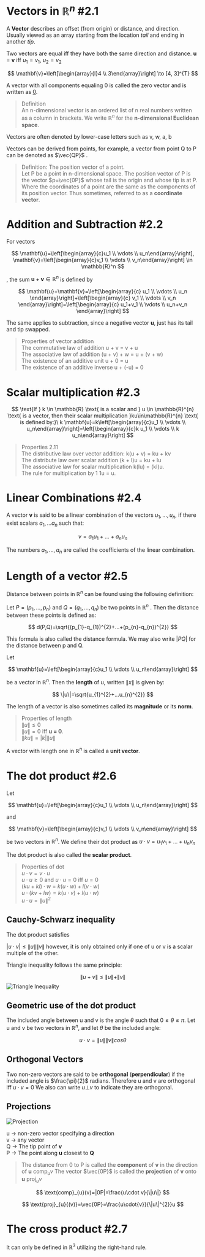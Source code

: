 # Vectors in $\mathbb{R}^{n}$ #2.1
A **Vector** describes an offset (from origin) or distance, and direction. Usually viewed as an array starting from the location *tail* and ending in another *tip*.

Two vectors are equal iff they have both the same direction and distance.
**u** = **v** iff $u_{1} = v_{1}$, $u_{2}=v_{2}$

$$ 
\mathbf{v}=\left[\begin{array}{l}4 \\ 3\end{array}\right] \to [4, 3]^{T}
$$

A vector with all components equaling 0 is called the zero vector and is written as <u>0</u>.

> Definition <br>
An n-dimensional vector is an ordered list of n real numbers written as a column in brackets.
We write $\mathbb{R}^{n}$ for the **n-dimensional Euclidean space**.

Vectors are often denoted by lower-case letters such as v, w, a, b

Vectors can be derived from points, for example, a vector from point Q to P can be denoted as 
$\vec{QP}$ .

> Definition: The position vector of a point.<br>
> Let P be a point in n-dimensional space. The position vector of P is the vector $p=\vec{0P}$ whose tail is the origin and whose tip is at P. Where the coordinates of a point are the same as the components of its position vector. Thus sometimes, referred to as a **coordinate vector**.

# Addition and Subtraction #2.2

For vectors 

$$
\mathbf{u}=\left[\begin{array}{c}u_1 \\ \vdots \\ u_n\end{array}\right], \mathbf{v}=\left[\begin{array}{c}v_1 \\ \vdots \\ v_n\end{array}\right] \in \mathbb{R}^n
$$ 

, the sum $\mathbf{u}+\mathbf{v} \in \mathbb{R}^n$ is defined by

$$
\mathbf{u}+\mathbf{v}=\left[\begin{array}{c}
u_1 \\
\vdots \\
u_n
\end{array}\right]+\left[\begin{array}{c}
v_1 \\
\vdots \\
v_n
\end{array}\right]=\left[\begin{array}{c}
u_1+v_1 \\
\vdots \\
u_n+v_n
\end{array}\right]
$$

The same applies to subtraction, since a negative vector **u**, just has its tail and tip swapped. 

> Properties of vector addition<br>
> The commutative law of addition u + v = v + u<br>
> The associative law of addition (u + v) + w = u + (v + w)<br>
> The existence of an additive unit u + 0 = u<br>
> The existence of an additive inverse u + (-u) = 0<br>


# Scalar multiplication #2.3

$$
\text{If } k \in \mathbb{R} \text{ is a scalar and } u \in \mathbb{R}^{n} \text{ is a vector, then their scalar multiplication }ku\in\mathbb{R}^{n} \text{ is defined by:}\
k \mathbf{u}=k\left[\begin{array}{c}u_1 \\ \vdots \\ u_n\end{array}\right]=\left[\begin{array}{c}k u_1 \\ \vdots \\ k u_n\end{array}\right]
$$

> Properties 2.11<br>
> The distributive law over vector addition: k(u + v) = ku + kv<br>
> The distribute law over scalar addition (k + l)u = ku + lu<br>
> The associative law for scalar multiplication k(lu) = (kl)u.<br>
> The rule for multiplication by 1 1u = u.<br>

# Linear Combinations #2.4
A vector **v** is said to be a linear combination of the vectors $u_{1},...,u_{n}$, if there exist scalars $a_{1},...a_{n}$ such that:

$$
v = a_{1}u_{1}+...+a_{n}u_{n}
$$

The numbers $a_{1},...,a_{n}$ are called the coefficients of the linear combination.

# Length of a vector #2.5

Distance between points in $\mathbb{R}^{n}$ can be found using the following definition:

Let $P = (p_{1}, ..., p_{n})$ and $Q=(q_{1},..., q_{n})$ be two points in $\mathbb{R}^{n}$ . Then the distance between these points is defined as:

$$
d(P,Q)=\sqrt{(p_{1}-q_{1})^{2}+...+(p_{n}-q_{n})^{2}}
$$

This formula is also called the distance formula. We may also write $|PQ|$ for the distance between p and Q.

Let 

$$
\mathbf{u}=\left[\begin{array}{c}u_1 \\ \vdots \\ u_n\end{array}\right]
$$

be a vector in $\mathbb{R}^{n}$. Then the **length** of u, written $\| x \|$ is given by:

$$
\|u\|=\sqrt{u_{1}^{2}+...u_{n}^{2}}
$$

The length of a vector is also sometimes called its **magnitude** or its **norm**.

> Properties of length<br>
> $\|u\| \le 0$<br>
> $\|u\| = 0$ iff **u = 0**.<br>
> $\|ku\| = |k|\|u\|$<br>

A vector with length one in $\mathbb{R}^{n}$ is called a **unit vector**.

# The dot product #2.6

Let 

$$
\mathbf{u}=\left[\begin{array}{c}u_1 \\ \vdots \\ u_n\end{array}\right]
$$ 

and 

$$
\mathbf{v}=\left[\begin{array}{c}v_1 \\ \vdots \\ v_n\end{array}\right]
$$ 

be two vectors in $\mathbb{R}^{n}$. 
We define their dot product as $u \cdot v=u_{1}v_{1}+...+u_{n}v_{n}$

The dot product is also called the **scalar product**.

> Properties of dot <br>
> $u\cdot v=v\cdot u$<br>
> $u\cdot u \ge 0$ and $u\cdot u = 0$ iff $u=0$<br>
> $(ku + kl) \cdot w$ = $k(u\cdot w) + l(v\cdot w)$<br>
> $u\cdot(kv+lw)=k(u\cdot v)+l(u\cdot w)$<br>
> $u\cdot u = \|u\|^{2}$<br>

## Cauchy-Schwarz inequality

The dot product satisfies

$|u\cdot v|\le\|u\|\|v\|$ however, it is only obtained only if one of u or v is a scalar multiple of the other.

Triangle inequality follows the same principle:

$$
\|u+v\|\le\|u\|+\|v\|
$$
![Triangle Inequality](IMAGES/traingle_inequality.png)

## Geometric use of the dot product
The included angle between u and v is the angle $\theta$ such that $0\le\theta\le\pi$.
Let u and v be two vectors in $\mathbb{R}^{n}$, and let $\theta$ be the included angle:

$$
u\cdot v = \|u\|\|v\|cos\theta
$$


## Orthogonal Vectors
Two non-zero vectors are said to be **orthogonal** (**perpendicular**) if the included angle is $\frac{\pi}{2}$ radians. Therefore u and v are orthogonal iff $u\cdot v=0$
We also can write $u\bot v$ to indicate they are orthogonal. 

## Projections
![Projection](Images/Projection.png)

u → non-zero vector specifying a direction<br>
v → any vector<br>
Q → The tip point of **v**<br>
P → The point along **u** closest to **Q**<br>

> The distance from 0 to P is called the **component** of **v** in the direction of **u** $\text{comp}_{u}v$
> The vector $\vec{0P}$ is called the **projection** of **v** onto **u** $\text{proj}_{u}v$ 

$$
\text{comp}_{u}(v)=|0P|=\frac{u\cdot v}{\|u\|}
$$

$$
\text{proj}_{u}{(v)}=\vec{0P}=\frac{u\cdot{v}}{\|u\|^{2}}u
$$

# The cross product #2.7
It can only be defined in $\mathbb{R}^{3}$ utilizing the right-hand rule. 
